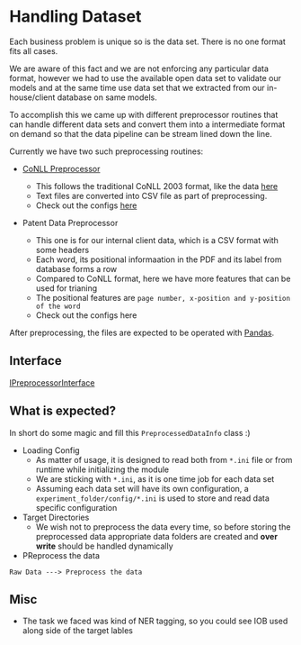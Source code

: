 # Handling Dataset

Each business problem is unique so is the data set.
There is no one format fits all cases.

We are aware of this fact and we are not enforcing any particular data format,
however we had to use the available open data set to validate our models and
at the same time use data set that we extracted from our in-house/client
database on same models.

To accomplish this we came up with different preprocessor routines that
can handle different data sets and convert them into a intermediate format
on demand so that the data pipeline can be stream lined down the line.

Currently we have two such preprocessing routines:
- [CoNLL Preprocessor](../src/preprocessor/conll_data_preprocessor.py)
    - This follows the traditional CoNLL 2003 format,
    like the data [here](../conll_experiments/data/val.txt)
    - Text files are converted into CSV file as part of preprocessing.
    - Check out the configs [here](../conll_csv_experiments/config/config.ini)

- Patent Data Preprocessor
    - This one is for our internal client data, which is a CSV format with some headers
    - Each word, its positional informaation in the PDF and its label from database forms a row
    - Compared to CoNLL format, here we have more features that can be used for trianing
    - The positional features are `page number, x-position and y-position of the word`
    - Check out the configs here

After preprocessing, the files are expected to be operated with [Pandas](https://pandas.pydata.org/).

## Interface
[IPreprocessorInterface](../src/interfaces/preprocessor_interface.py)


## What is expected?

In short do some magic and fill this `PreprocessedDataInfo` class :)

- Loading Config
    - As matter of usage, it is designed to read both from `*.ini` file
    or from runtime while initializing the module
    - We are sticking with `*.ini`, as it is one time job for each data set
    - Assuming each data set will have its own configuration, a `experiment_folder/config/*.ini`
    is used to store and read data specific configuration
- Target Directories
    - We wish not to preprocess the data every time, so before storing the preprocessed
    data appropriate data folders are created and **over write** should be handled dynamically
- PReprocess the data


```
Raw Data ---> Preprocess the data
 ```


## Misc
 - The task we faced was kind of NER tagging, so you could see IOB used along side
 of the target lables